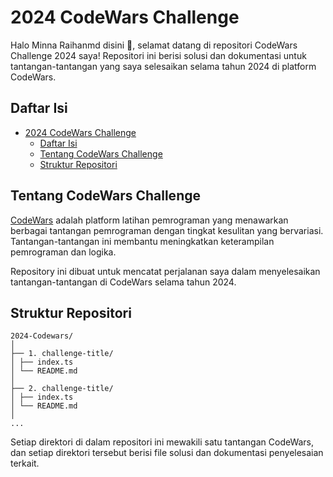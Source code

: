 # 2024 CodeWars Challenge

Halo Minna Raihanmd disini 👋, selamat datang di repositori CodeWars Challenge 2024 saya! Repositori ini berisi solusi dan dokumentasi untuk tantangan-tantangan yang saya selesaikan selama tahun 2024 di platform CodeWars.

## Daftar Isi

- [2024 CodeWars Challenge](#2024-codewars-challenge)
  - [Daftar Isi](#daftar-isi)
  - [Tentang CodeWars Challenge](#tentang-codewars-challenge)
  - [Struktur Repositori](#struktur-repositori)

## Tentang CodeWars Challenge

[CodeWars](https://www.codewars.com) adalah platform latihan pemrograman yang menawarkan berbagai tantangan pemrograman dengan tingkat kesulitan yang bervariasi. Tantangan-tantangan ini membantu meningkatkan keterampilan pemrograman dan logika.

Repository ini dibuat untuk mencatat perjalanan saya dalam menyelesaikan tantangan-tantangan di CodeWars selama tahun 2024.

## Struktur Repositori

```
2024-Codewars/
│
├── 1. challenge-title/
│ ├── index.ts
│ └── README.md
│
├── 2. challenge-title/
│ ├── index.ts
│ └── README.md
│
...
```

Setiap direktori di dalam repositori ini mewakili satu tantangan CodeWars, dan setiap direktori tersebut berisi file solusi dan dokumentasi penyelesaian terkait.
